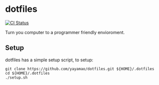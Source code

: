 dotfiles
==========

[![CI Status](https://github.com/yayamao/dotfiles/workflows/CI/badge.svg)](https://github.com/yayamao/dotfiles/actions)

Turn you computer to a programmer friendly envioroment.

Setup
-----
dotfiles has a simple setup script, to setup:
```console
git clone https://github.com/yayamao/dotfiles.git ${HOME}/.dotfiles
cd ${HOME}/.dotfiles
./setup.sh
```
